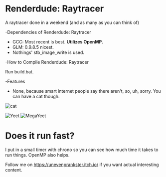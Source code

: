 # Renderdude: Raytracer
A raytracer done in a weekend (and as many as you can think of)

-Dependencies of Renderdude: Raytracer

* GCC: Most recent is best. **Utilizes OpenMP.**
* GLM: 0.9.8.5 nicest.
* Nothings' stb_image_write is used.

-How to Compile Renderdude: Raytracer

Run build.bat.

-Features

* None, because smart internet people say there aren't, so, uh, sorry. You can have a cat though.

![cat](https://cdn.discordapp.com/attachments/294228850500435969/558457422474379264/unknown.png)

![Yeet](https://cdn.discordapp.com/attachments/103875996138102784/558291903766986752/render.png)
![MegaYeet](https://cdn.discordapp.com/attachments/380799075538305025/557725814272163862/render.png)

# Does it run fast?
I put in a small timer with chrono so you can see how much time it takes to run things. OpenMP also helps.

Follow me on https://unevenprankster.itch.io/ if you want actual interesting content.


